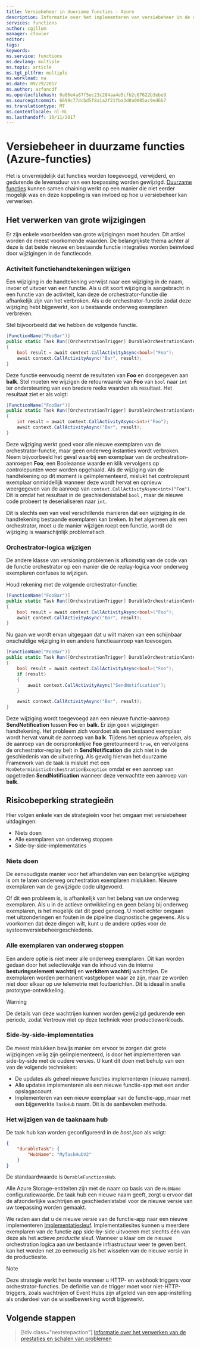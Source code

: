 ```yaml
---
title: Versiebeheer in duurzame functies - Azure
description: Informatie over het implementeren van versiebeheer in de uitbreiding duurzame functies voor Azure Functions.
services: functions
author: cgillum
manager: cfowler
editor: 
tags: 
keywords: 
ms.service: functions
ms.devlang: multiple
ms.topic: article
ms.tgt_pltfrm: multiple
ms.workload: na
ms.date: 09/29/2017
ms.author: azfuncdf
ms.openlocfilehash: 0a86e4a87f5ec23c284aa4e5cfb2c67622b3ebe9
ms.sourcegitcommit: 6699c77dcbd5f8a1a2f21fba3d0a0005ac9ed6b7
ms.translationtype: MT
ms.contentlocale: nl-NL
ms.lasthandoff: 10/11/2017
---
```

# <a name="versioning-in-durable-functions-azure-functions"></a>Versiebeheer in duurzame functies (Azure-functies)

Het is onvermijdelijk dat functies worden toegevoegd, verwijderd, en gedurende de levensduur van een toepassing worden gewijzigd. [Duurzame functies](durable-functions-overview.md) kunnen samen chaining werkt op een manier die niet eerder mogelijk was en deze koppeling is van invloed op hoe u versiebeheer kan verwerken.

## <a name="how-to-handle-breaking-changes"></a>Het verwerken van grote wijzigingen

Er zijn enkele voorbeelden van grote wijzigingen moet houden. Dit artikel worden de meest voorkomende waarden. De belangrijkste thema achter al deze is dat beide nieuwe en bestaande functie integraties worden beïnvloed door wijzigingen in de functiecode.

### <a name="changing-activity-function-signatures"></a>Activiteit functiehandtekeningen wijzigen

Een wijziging in de handtekening verwijst naar een wijziging in de naam, invoer of uitvoer van een functie. Als u dit soort wijziging is aangebracht in een functie van de activiteit, kan deze de orchestrator-functie die afhankelijk zijn van het verbroken. Als u de orchestrator-functie zodat deze wijziging hebt bijgewerkt, kon u bestaande onderweg exemplaren verbreken.

Stel bijvoorbeeld dat we hebben de volgende functie.

```csharp
[FunctionName("FooBar")]
public static Task Run([OrchestrationTrigger] DurableOrchestrationContext context)
{
    bool result = await context.CallActivityAsync<bool>("Foo");
    await context.CallActivityAsync("Bar", result);
}
```

Deze functie eenvoudig neemt de resultaten van **Foo** en doorgegeven aan **balk**. Stel moeten we wijzigen de retourwaarde van **Foo** van `bool` naar `int` ter ondersteuning van een bredere reeks waarden als resultaat. Het resultaat ziet er als volgt:

```csharp
[FunctionName("FooBar")]
public static Task Run([OrchestrationTrigger] DurableOrchestrationContext context)
{
    int result = await context.CallActivityAsync<int>("Foo");
    await context.CallActivityAsync("Bar", result);
}
```

Deze wijziging werkt goed voor alle nieuwe exemplaren van de orchestrator-functie, maar geen onderweg instanties wordt verbroken. Neem bijvoorbeeld het geval waarbij een exemplaar van de orchestration-aanroepen **Foo**, een Booleaanse waarde en klik vervolgens op controlepunten weer worden opgehaald. Als de wijziging van de handtekening op dit moment is geïmplementeerd, mislukt het controlepunt exemplaar onmiddellijk wanneer deze wordt hervat en opnieuw weergegeven van de aanroep van `context.CallActivityAsync<int>("Foo")`. Dit is omdat het resultaat in de geschiedenistabel `bool` , maar de nieuwe code probeert te deserialiseren naar `int`.

Dit is slechts een van veel verschillende manieren dat een wijziging in de handtekening bestaande exemplaren kan breken. In het algemeen als een orchestrator, moet u de manier wijzigen roept een functie, wordt de wijziging is waarschijnlijk problematisch.

### <a name="changing-orchestrator-logic"></a>Orchestrator-logica wijzigen

De andere klasse van versioning problemen is afkomstig van de code van de functie orchestrator op een manier die de replay-logica voor onderweg exemplaren confuses te wijzigen.

Houd rekening met de volgende orchestrator-functie:

```csharp
[FunctionName("FooBar")]
public static Task Run([OrchestrationTrigger] DurableOrchestrationContext context)
{
    bool result = await context.CallActivityAsync<bool>("Foo");
    await context.CallActivityAsync("Bar", result);
}
```

Nu gaan we wordt ervan uitgegaan dat u wilt maken van een schijnbaar onschuldige wijziging in een andere functieaanroep van toevoegen.

```csharp
[FunctionName("FooBar")]
public static Task Run([OrchestrationTrigger] DurableOrchestrationContext context)
{
    bool result = await context.CallActivityAsync<bool>("Foo");
    if (result)
    {
        await context.CallActivityAsync("SendNotification");
    }

    await context.CallActivityAsync("Bar", result);
}
```

Deze wijziging wordt toegevoegd aan een nieuwe functie-aanroep **SendNotification** tussen **Foo** en **balk**. Er zijn geen wijzigingen handtekening. Het probleem zich voordoet als een bestaand exemplaar wordt hervat vanuit de aanroep van **balk**. Tijdens het opnieuw afspelen, als de aanroep van de oorspronkelijke **Foo** geretourneerd `true`, en vervolgens de orchestrator-replay belt in **SendNotification** die zich niet in de geschiedenis van de uitvoering. Als gevolg hiervan het duurzame Framework van de taak is mislukt met een `NonDeterministicOrchestrationException` omdat er een aanroep van opgetreden **SendNotification** wanneer deze verwachtte een aanroep van **balk**.

## <a name="mitigation-strategies"></a>Risicobeperking strategieën

Hier volgen enkele van de strategieën voor het omgaan met versiebeheer uitdagingen:

* Niets doen
* Alle exemplaren van onderweg stoppen
* Side-by-side-implementaties

### <a name="do-nothing"></a>Niets doen

De eenvoudigste manier voor het afhandelen van een belangrijke wijziging is om te laten onderweg orchestration exemplaren mislukken. Nieuwe exemplaren van de gewijzigde code uitgevoerd.

Of dit een probleem is, is afhankelijk van het belang van uw onderweg exemplaren. Als u in de actieve ontwikkeling en geen belang bij onderweg exemplaren, is het mogelijk dat dit goed genoeg. U moet echter omgaan met uitzonderingen en fouten in de pipeline diagnostische gegevens. Als u voorkomen dat deze dingen wilt, kunt u de andere opties voor de systeemversiebeheergeschiedenis.

### <a name="stop-all-in-flight-instances"></a>Alle exemplaren van onderweg stoppen

Een andere optie is niet meer alle onderweg exemplaren. Dit kan worden gedaan door het selectievakje van de inhoud van de interne **besturingselement wachtrij** en **werkitem wachtrij** wachtrijen. De exemplaren worden permanent vastgelopen waar ze zijn, maar ze worden niet door elkaar op uw telemetrie met foutberichten. Dit is ideaal in snelle prototype-ontwikkeling.

> [!WARNING]
> De details van deze wachtrijen kunnen worden gewijzigd gedurende een periode, zodat Vertrouw niet op deze techniek voor productieworkloads.

### <a name="side-by-side-deployments"></a>Side-by-side-implementaties

De meest mislukken bewijs manier om ervoor te zorgen dat grote wijzigingen veilig zijn geïmplementeerd, is door het implementeren van side-by-side met de oudere versies. U kunt dit doen met behulp van een van de volgende technieken:

* De updates als geheel nieuwe functies implementeren (nieuwe namen).
* Alle updates implementeren als een nieuwe functie-app met een ander opslagaccount.
* Implementeren van een nieuw exemplaar van de functie-app, maar met een bijgewerkte `TaskHub` naam. Dit is de aanbevolen methode.

### <a name="how-to-change-task-hub-name"></a>Het wijzigen van de taaknaam hub

De taak hub kan worden geconfigureerd in de *host.json* als volgt:

```json
{
    "durableTask": {
        "HubName": "MyTaskHubV2"
    }
}
```

De standaardwaarde is `DurableFunctionsHub`.

Alle Azure Storage-entiteiten zijn met de naam op basis van de `HubName` configuratiewaarde. De taak hub een nieuwe naam geeft, zorgt u ervoor dat de afzonderlijke wachtrijen en geschiedenistabel voor de nieuwe versie van uw toepassing worden gemaakt.

We raden aan dat u de nieuwe versie van de functie-app naar een nieuwe implementeren [Implementatiesleuf](https://blogs.msdn.microsoft.com/appserviceteam/2017/06/13/deployment-slots-preview-for-azure-functions/). Implementatiesites kunnen u meerdere exemplaren van de functie app side-by-side uitvoeren met slechts één van deze als het actieve *productie* sleuf. Wanneer u klaar om de nieuwe orchestration logica aan uw bestaande infrastructuur weer te geven bent, kan het worden net zo eenvoudig als het wisselen van de nieuwe versie in de productiesite.

> [!NOTE]
> Deze strategie werkt het beste wanneer u HTTP- en webhook triggers voor orchestrator-functies. De definitie van de trigger moet voor niet-HTTP-triggers, zoals wachtrijen of Event Hubs zijn afgeleid van een app-instelling als onderdeel van de wisselbewerking wordt bijgewerkt.

## <a name="next-steps"></a>Volgende stappen

> [!div class="nextstepaction"]
> [Informatie over het verwerken van de prestaties en schalen van problemen](durable-functions-perf-and-scale.md)
